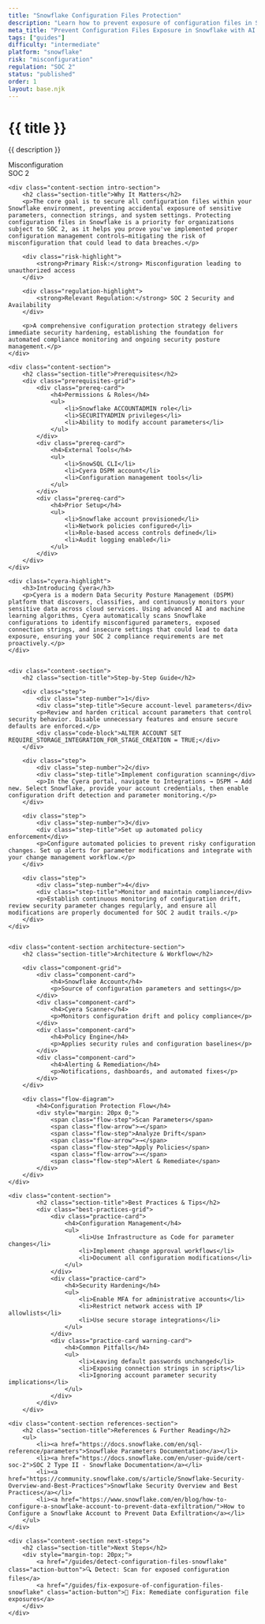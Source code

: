 ```yaml
---
title: "Snowflake Configuration Files Protection"
description: "Learn how to prevent exposure of configuration files in Snowflake environments. Follow step-by-step guidance for SOC 2 compliance."
meta_title: "Prevent Configuration Files Exposure in Snowflake with AI | DSPM Guide"
tags: ["guides"]
difficulty: "intermediate"
platform: "snowflake"
risk: "misconfiguration"
regulation: "SOC 2"
status: "published"
order: 1
layout: base.njk
---
```


<div class="container">
    <div class="header">
        <h1>{{ title }}</h1>
        <p>{{ description }}</p>
        <div class="badge">Misconfiguration</div>
        <div class="badge regulation">SOC 2</div>
    </div>

    <div class="content-section intro-section">
        <h2 class="section-title">Why It Matters</h2>
        <p>The core goal is to secure all configuration files within your Snowflake environment, preventing accidental exposure of sensitive parameters, connection strings, and system settings. Protecting configuration files in Snowflake is a priority for organizations subject to SOC 2, as it helps you prove you've implemented proper configuration management controls—mitigating the risk of misconfiguration that could lead to data breaches.</p>
        
        <div class="risk-highlight">
            <strong>Primary Risk:</strong> Misconfiguration leading to unauthorized access
        </div>
        
        <div class="regulation-highlight">
            <strong>Relevant Regulation:</strong> SOC 2 Security and Availability
        </div>
        
        <p>A comprehensive configuration protection strategy delivers immediate security hardening, establishing the foundation for automated compliance monitoring and ongoing security posture management.</p>
    </div>

    <div class="content-section">
        <h2 class="section-title">Prerequisites</h2>
        <div class="prerequisites-grid">
            <div class="prereq-card">
                <h4>Permissions & Roles</h4>
                <ul>
                    <li>Snowflake ACCOUNTADMIN role</li>
                    <li>SECURITYADMIN privileges</li>
                    <li>Ability to modify account parameters</li>
                </ul>
            </div>
            <div class="prereq-card">
                <h4>External Tools</h4>
                <ul>
                    <li>SnowSQL CLI</li>
                    <li>Cyera DSPM account</li>
                    <li>Configuration management tools</li>
                </ul>
            </div>
            <div class="prereq-card">
                <h4>Prior Setup</h4>
                <ul>
                    <li>Snowflake account provisioned</li>
                    <li>Network policies configured</li>
                    <li>Role-based access controls defined</li>
                    <li>Audit logging enabled</li>
                </ul>
            </div>
        </div>
    </div>
	
    <div class="cyera-highlight">
        <h3>Introducing Cyera</h3>
        <p>Cyera is a modern Data Security Posture Management (DSPM) platform that discovers, classifies, and continuously monitors your sensitive data across cloud services. Using advanced AI and machine learning algorithms, Cyera automatically scans Snowflake configurations to identify misconfigured parameters, exposed connection strings, and insecure settings that could lead to data exposure, ensuring your SOC 2 compliance requirements are met proactively.</p>
    </div>
	

    <div class="content-section">
        <h2 class="section-title">Step-by-Step Guide</h2>
        
        <div class="step">
            <div class="step-number">1</div>
            <div class="step-title">Secure account-level parameters</div>
            <p>Review and harden critical account parameters that control security behavior. Disable unnecessary features and ensure secure defaults are enforced.</p>
            <div class="code-block">ALTER ACCOUNT SET REQUIRE_STORAGE_INTEGRATION_FOR_STAGE_CREATION = TRUE;</div>
        </div>

        <div class="step">
            <div class="step-number">2</div>
            <div class="step-title">Implement configuration scanning</div>
            <p>In the Cyera portal, navigate to Integrations → DSPM → Add new. Select Snowflake, provide your account credentials, then enable configuration drift detection and parameter monitoring.</p>
        </div>

        <div class="step">
            <div class="step-number">3</div>
            <div class="step-title">Set up automated policy enforcement</div>
            <p>Configure automated policies to prevent risky configuration changes. Set up alerts for parameter modifications and integrate with your change management workflow.</p>
        </div>

        <div class="step">
            <div class="step-number">4</div>
            <div class="step-title">Monitor and maintain compliance</div>
            <p>Establish continuous monitoring of configuration drift, review security parameter changes regularly, and ensure all modifications are properly documented for SOC 2 audit trails.</p>
        </div>
    </div>


    <div class="content-section architecture-section">
        <h2 class="section-title">Architecture & Workflow</h2>
        
        <div class="component-grid">
            <div class="component-card">
                <h4>Snowflake Account</h4>
                <p>Source of configuration parameters and settings</p>
            </div>
            <div class="component-card">
                <h4>Cyera Scanner</h4>
                <p>Monitors configuration drift and policy compliance</p>
            </div>
            <div class="component-card">
                <h4>Policy Engine</h4>
                <p>Applies security rules and configuration baselines</p>
            </div>
            <div class="component-card">
                <h4>Alerting & Remediation</h4>
                <p>Notifications, dashboards, and automated fixes</p>
            </div>
        </div>

        <div class="flow-diagram">
            <h4>Configuration Protection Flow</h4>
            <div style="margin: 20px 0;">
                <span class="flow-step">Scan Parameters</span>
                <span class="flow-arrow">→</span>
                <span class="flow-step">Analyze Drift</span>
                <span class="flow-arrow">→</span>
                <span class="flow-step">Apply Policies</span>
                <span class="flow-arrow">→</span>
                <span class="flow-step">Alert & Remediate</span>
            </div>
        </div>
    </div>

	<div class="content-section">
	        <h2 class="section-title">Best Practices & Tips</h2>
	        <div class="best-practices-grid">
	            <div class="practice-card">
	                <h4>Configuration Management</h4>
	                <ul>
	                    <li>Use Infrastructure as Code for parameter changes</li>
	                    <li>Implement change approval workflows</li>
	                    <li>Document all configuration modifications</li>
	                </ul>
	            </div>
	            <div class="practice-card">
	                <h4>Security Hardening</h4>
	                <ul>
	                    <li>Enable MFA for administrative accounts</li>
	                    <li>Restrict network access with IP allowlists</li>
	                    <li>Use secure storage integrations</li>
	                </ul>
	            </div>
	            <div class="practice-card warning-card">
	                <h4>Common Pitfalls</h4>
	                <ul>
	                    <li>Leaving default passwords unchanged</li>
	                    <li>Exposing connection strings in scripts</li>
	                    <li>Ignoring account parameter security implications</li>
	                </ul>
	            </div>
	        </div>
	    </div>

    <div class="content-section references-section">
        <h2 class="section-title">References & Further Reading</h2>
        <ul>
            <li><a href="https://docs.snowflake.com/en/sql-reference/parameters">Snowflake Parameters Documentation</a></li>
            <li><a href="https://docs.snowflake.com/en/user-guide/cert-soc-2">SOC 2 Type II - Snowflake Documentation</a></li>
            <li><a href="https://community.snowflake.com/s/article/Snowflake-Security-Overview-and-Best-Practices">Snowflake Security Overview and Best Practices</a></li>
            <li><a href="https://www.snowflake.com/en/blog/how-to-configure-a-snowflake-account-to-prevent-data-exfiltration/">How to Configure a Snowflake Account to Prevent Data Exfiltration</a></li>
        </ul>
    </div>

    <div class="content-section next-steps">
        <h2 class="section-title">Next Steps</h2>
        <div style="margin-top: 20px;">
            <a href="/guides/detect-configuration-files-snowflake" class="action-button">🔍 Detect: Scan for exposed configuration files</a>
            <a href="/guides/fix-exposure-of-configuration-files-snowflake" class="action-button">🔧 Fix: Remediate configuration file exposures</a>
        </div>
    </div>
</div>
